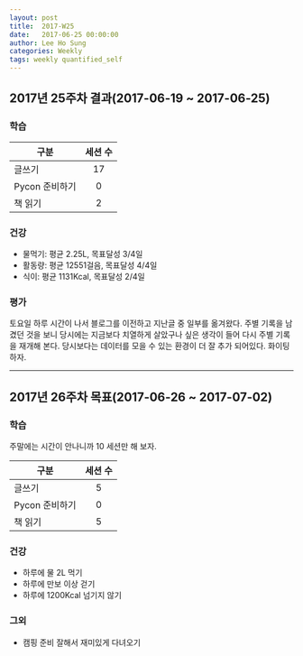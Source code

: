 ```yaml
---
layout: post
title:  2017-W25
date:   2017-06-25 00:00:00
author: Lee Ho Sung
categories: Weekly
tags: weekly quantified_self
---
```


## 2017년 25주차 결과(2017-06-19 ~ 2017-06-25)

### 학습

| 구분                                        | 세션 수 |
| ------------------------------------------- |:-------:|
| 글쓰기                                      | 17      |
| Pycon 준비하기                              | 0       |
| 책 읽기                                     | 2       |

### 건강 

 * 물먹기: 평균 2.25L, 목표달성 3/4일
 * 활동량: 평균 12551걸음, 목표달성 4/4일
 * 식이: 평균 1131Kcal, 목표달성 2/4일

### 평가 

토요일 하루 시간이 나서 블로그를 이전하고 지난글 중 일부를 옮겨왔다. 주별 기록을 남겼던 것을 보니 당시에는 지금보다 치열하게 살았구나 싶은 생각이 들어 다시 주별 기록을 재개해 본다. 당시보다는 데이터를 모을 수 있는 환경이 더 잘 추가 되어있다. 화이팅 하자. 

---

## 2017년 26주차 목표(2017-06-26 ~ 2017-07-02)

### 학습

주말에는 시간이 안나니까 10 세션만 해 보자.

| 구분                                        | 세션 수 |
| ------------------------------------------- |:-------:|
| 글쓰기                                      | 5       |
| Pycon 준비하기                              | 0       |
| 책 읽기                                     | 5       |

### 건강

* 하루에 물 2L 먹기 
* 하루에 만보 이상 걷기
* 하루에 1200Kcal 넘기지 않기 

### 그외

* 캠핑 준비 잘해서 재미있게 다녀오기
